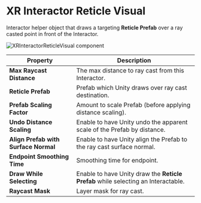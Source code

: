 # XR Interactor Reticle Visual

Interactor helper object that draws a targeting **Reticle Prefab** over a ray casted point in front of the Interactor.

![XRInteractorReticleVisual component](images/xr-interactor-reticle-visual.png)

| **Property** | **Description** |
|--|--|
| **Max Raycast Distance** | The max distance to ray cast from this Interactor. |
| **Reticle Prefab** | Prefab which Unity draws over ray cast destination. |
| **Prefab Scaling Factor** | Amount to scale Prefab (before applying distance scaling). |
| **Undo Distance Scaling** | Enable to have Unity undo the apparent scale of the Prefab by distance. |
| **Align Prefab with Surface Normal** | Enable to have Unity align the Prefab to the ray cast surface normal. |
| **Endpoint Smoothing Time** | Smoothing time for endpoint. |
| **Draw While Selecting** | Enable to have Unity draw the **Reticle Prefab** while selecting an Interactable. |
| **Raycast Mask** | Layer mask for ray cast. |
